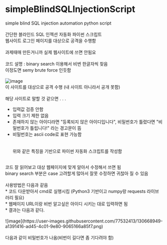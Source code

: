# simpleBlindSQLInjectionScript
simple blind SQL injection automation python script
<br><br>
간단한 블라인드 SQL 인젝션 자동화 파이썬 스크립트
<br>
웹사이트 로그인 페이지를 대상으로 공격을 수행함
<br><br>
과제때매 만든거니까 실제 웹사이트에 쓰면 안됨요
<br><br>
코드 설명 : binary search 이용해서 비번 한글자씩 찾음
<br>
이정도면 semy brute force 인듯함
<br><br>
![image](https://user-images.githubusercontent.com/77532413/130666746-ddebc182-94ca-451a-b075-5886ac2be69a.png)
<br>
이 사이트를 대상으로 공격 수행 (내 사이트 아니라서 공개 못함)
<br><br>
해당 사이트로 말할 것 같으면 . . .
<br>
* 입력값 검증 안함<br>
* 입력 크기 제한 없음<br>
* 존재하지 않는 아이디라면 "등록되지 않은 아이디입니다", 비밀번호가 틀렸다면 "비밀번호가 틀립니다!" 라는 경고문이 뜸<br>
* 비밀번호는 ascii code로 표현 가능함<br>
<br><br>
위와 같은 특징을 기반으로 파이썬 자동화 스크립트를 작성함
<br>
코드 잘 읽어보고 대상 웹페이지에 맞게 알아서 수정해서 쓰면 됨
<br>
binary search 부분은 case 고려할게 많아서 잘못 수정하면 귀찮아 질 수 있음
<br><br>
사용방법은 다음과 같음
<br>
* 코드 다운받아서 cmd로 실행시킴 (Python3 기반이고 numpy랑 requests 라이브러리 필요)<br>
* 웹페이지 URL이랑 비번 알고싶은 아이디 시키는 대로 입력하면 됨<br>
* 결과는 다음과 같다.<br>
<br>
![image](https://user-images.githubusercontent.com/77532413/130668949-a1391416-ad45-4c01-9e80-9065166a85f7.png)
<br><br>
다음과 같이 비밀번호가 나옴(비번이 길다면 좀 기다려야 함)
